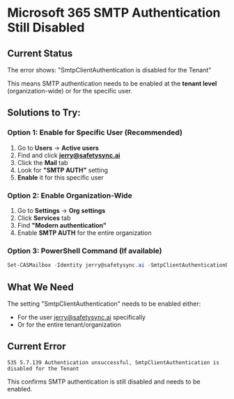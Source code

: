 # Microsoft 365 SMTP Authentication Still Disabled

## Current Status
The error shows: "SmtpClientAuthentication is disabled for the Tenant"

This means SMTP authentication needs to be enabled at the **tenant level** (organization-wide) or for the specific user.

## Solutions to Try:

### Option 1: Enable for Specific User (Recommended)
1. Go to **Users** → **Active users**
2. Find and click **jerry@safetysync.ai**
3. Click the **Mail** tab
4. Look for **"SMTP AUTH"** setting
5. **Enable** it for this specific user

### Option 2: Enable Organization-Wide
1. Go to **Settings** → **Org settings**
2. Click **Services** tab
3. Find **"Modern authentication"**
4. Enable **SMTP AUTH** for the entire organization

### Option 3: PowerShell Command (If available)
```powershell
Set-CASMailbox -Identity jerry@safetysync.ai -SmtpClientAuthenticationDisabled $false
```

## What We Need
The setting "SmtpClientAuthentication" needs to be enabled either:
- For the user jerry@safetysync.ai specifically
- Or for the entire tenant/organization

## Current Error
```
535 5.7.139 Authentication unsuccessful, SmtpClientAuthentication is disabled for the Tenant
```

This confirms SMTP authentication is still disabled and needs to be enabled.